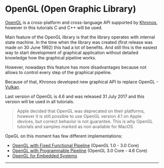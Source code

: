 # OpenGL (Open Graphic Library)

[OpenGL](https://www.opengl.org) is a cross-platform and cross-language API supported by [Khronos](https://www.khronos.org/OpenGL), however in this tutorials C and C++ will be used.

Main feature of the OpenGL library is that the library operates with internal state machine. In the time when the library was created (first release was made on 30 June 1992) this had a lot of benefits. And still this is the easiest way to start development of graphical application without detailed knowledge how the graphical pipeline works.

However, nowadays this feature has more disadvantages because not allows to control every step of the graphical pipeline.

Because of that, Khronos developed new graphical API to replace OpenGL - [Vulkan](../vulkan/README.md).

Last version of OpenGL is 4.6 and was released 31 July 2017 and this version will be used in all tutorials.

> Apple decided that OpenGL was deprecated on their platforms, however it is still possible to use OpenGL version 4.1 on Apple devices, but correct behavior is not guarantee. This is why OpenGL tutorials and samples marked as non available for MacOS.

OpeGL on this moment has few different implementations:

* [OpenGL with Fixed Functional Pipeline](fixed-pipeline/README.md) (OpenGL 1.0 - 3.0 Core)
* [OpenGL with Programmable Pipeline](programmable-pipeline/README.md) (OpenGL 3.0 Core - 4.6 Core)
* [OpenGL for Embedded Systems](embedded-system/README.md)

---

